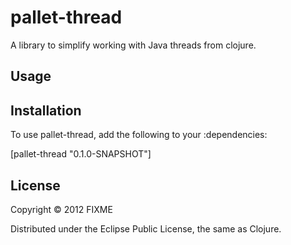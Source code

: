 # pallet-thread

A library to simplify working with Java threads from clojure.

## Usage



## Installation

To use pallet-thread, add the following to your :dependencies:

[pallet-thread "0.1.0-SNAPSHOT"]

## License

Copyright © 2012 FIXME

Distributed under the Eclipse Public License, the same as Clojure.
